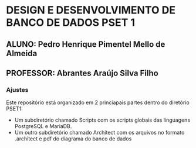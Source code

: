 # DESIGN E DESENVOLVIMENTO DE BANCO DE DADOS PSET 1 
## ALUNO: Pedro Henrique Pimentel Mello de Almeida
## PROFESSOR: Abrantes Araújo Silva Filho

### Ajustes 

Este repositório está organizado em 2 princiapais partes dentro do diretório PSET1: 
* Um subdiretório chamado Scripts com os scripts globais das linguagens PostgreSQL e MariaDB.
* Um outro subdiretório chamado Architect com os arquivos no formato .architect e pdf do diagrama do banco de dados


